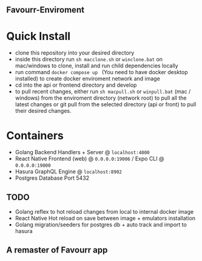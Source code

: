 ## Favourr-Enviroment

# Quick Install

- clone this repository into your desired directory
- inside this directory run `sh macclone.sh` or `winclone.bat` on mac/windows to clone, install and run child dependencies locally
- run command `docker compose up ` (You need to have docker desktop installed) to create docker enviroment network and image
- cd into the api or frontend directory and develop
- to pull recent changes, either run `sh macpull.sh` or `winpull.bat` (mac / windows) from the enviroment directory (network root) to pull all the latest changes or git pull from the selected directory (api or front) to pull their desired changes.

# Containers

- Golang Backend Handlers + Server @ `localhost:4000`
- React Native Frontend (web) @ `0.0.0.0:19006` / Expo CLI @ `0.0.0.0:19000`
- Hasura GraphQL Engine @ `localhost:8902`
- Postgres Database Port 5432

## TODO

- Golang reflex to hot reload changes from local to internal docker image
- React Native Hot reload on save between image + emulators installation
- Golang migration/seeders for postgres db + auto track and import to hasura

## A remaster of Favourr app
